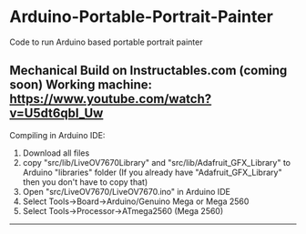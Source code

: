 # Arduino-Portable-Portrait-Painter
Code to run Arduino based portable portrait painter

Mechanical Build on Instructables.com (coming soon)
Working machine: https://www.youtube.com/watch?v=U5dt6qbI_Uw
-------------------------------------------------------------------------------  
  
Compiling in Arduino IDE:  
  
1. Download all files
2. copy "src/lib/LiveOV7670Library" and "src/lib/Adafruit_GFX_Library" to Arduino "libraries" folder (If you already have "Adafruit_GFX_Library" then you don't have to copy that)
3. Open "src/LiveOV7670/LiveOV7670.ino" in Arduino IDE
4. Select Tools->Board->Arduino/Genuino Mega or Mega 2560
5. Select Tools->Processor->ATmega2560 (Mega 2560)
  
-------------------------------------------------------------------------------
